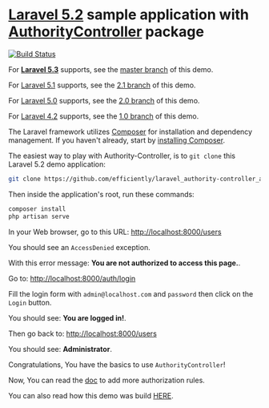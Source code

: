 [Laravel 5.2](http://laravel.com) sample application with [AuthorityController](https://github.com/efficiently/authority-controller/tree/2.2) package
=====================

[![Build Status](https://travis-ci.org/efficiently/laravel_authority-controller_app.svg?branch=2.2)](https://travis-ci.org/efficiently/laravel_authority-controller_app)

For [**Laravel 5.3**](http://laravel.com/docs/5.3) supports, see the [master branch](https://github.com/efficiently/laravel_authority-controller_app/tree/master) of this demo.

For [Laravel 5.1](http://laravel.com/docs/5.1) supports, see the [2.1 branch](https://github.com/efficiently/laravel_authority-controller_app/tree/2.1) of this demo.

For [Laravel 5.0](http://laravel.com/docs/5.0) supports, see the [2.0 branch](https://github.com/efficiently/laravel_authority-controller_app/tree/2.0) of this demo.

For [Laravel 4.2](http://laravel.com/docs/4.2) supports, see the [1.0 branch](https://github.com/efficiently/laravel_authority-controller_app/tree/1.0) of this demo.

The Laravel framework utilizes [Composer](http://getcomposer.org/) for installation and dependency management. If you haven't already, start by [installing Composer](http://getcomposer.org/doc/00-intro.md).

The easiest way to play with Authority-Controller, is to `git clone` this Laravel 5.2 demo application:
```bash
git clone https://github.com/efficiently/laravel_authority-controller_app && cd laravel_authority-controller_app/
```

Then inside the application's root, run these commands:
```bash
composer install
php artisan serve
```
In your Web browser, go to this URL: [http://localhost:8000/users](http://localhost:8000/users)

You should see an `AccessDenied` exception.

With this error message: __You are not authorized to access this page.__.

Go to: [http://localhost:8000/auth/login](http://localhost:8000/auth/login)

Fill the login form with `admin@localhost.com` and `password` then click on the `Login` button.

You should see: __You are logged in!__.

Then go back to: [http://localhost:8000/users](http://localhost:8000/users)

You should see: __Administrator__.

Congratulations, You have the basics to use `AuthorityController`!

Now, You can read the [doc](https://github.com/efficiently/authority-controller/blob/master/README.md#check-authority-rules--authorization) to add more authorization rules.

You can also read how this demo was build [HERE](demo_making_of.md).
